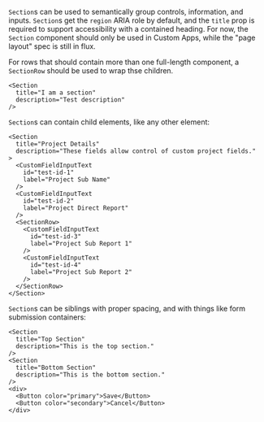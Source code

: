 `Section`s can be used to semantically group controls, information, and inputs. `Section`s get the `region` ARIA role by default, and the `title` prop is required to support accessibility with a contained heading. For now, the `Section` component should only be used in Custom Apps, while the "page layout" spec is still in flux.

For rows that should contain more than one full-length component, a `SectionRow` should be used to wrap thse children.

```
<Section
  title="I am a section"
  description="Test description"
/>
```

`Section`s can contain child elements, like any other element:
```
<Section
  title="Project Details"
  description="These fields allow control of custom project fields."
>
  <CustomFieldInputText
    id="test-id-1"
    label="Project Sub Name"
  />
  <CustomFieldInputText
    id="test-id-2"
    label="Project Direct Report"
  />
  <SectionRow>
    <CustomFieldInputText
      id="test-id-3"
      label="Project Sub Report 1"
    />
    <CustomFieldInputText
      id="test-id-4"
      label="Project Sub Report 2"
    />
  </SectionRow>
</Section>
```

`Section`s can be siblings with proper spacing, and with things like form submission containers:
```
<Section
  title="Top Section"
  description="This is the top section."
/>
<Section
  title="Bottom Section"
  description="This is the bottom section."
/>
<div>
  <Button color="primary">Save</Button>
  <Button color="secondary">Cancel</Button>
</div>
```
